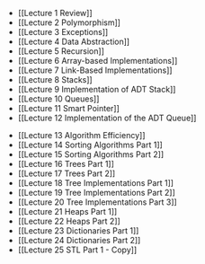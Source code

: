 
- [[Lecture 1 Review]] 
- [[Lecture 2 Polymorphism]]
- [[Lecture 3 Exceptions]]
- [[Lecture 4 Data Abstraction]]
- [[Lecture 5 Recursion]]
- [[Lecture 6 Array-based Implementations]]
- [[Lecture 7 Link-Based Implementations]]
- [[Lecture 8 Stacks]]
- [[Lecture 9 Implementation of ADT Stack]]
- [[Lecture 10 Queues]]
- [[Lecture 11 Smart Pointer]] 
- [[Lecture 12 Implementation of the ADT Queue]]
* [[Lecture 13 Algorithm Efficiency]]
* [[Lecture 14 Sorting Algorithms Part 1]]
* [[Lecture 15 Sorting Algorithms Part 2]]
* [[Lecture 16 Trees Part 1]]
* [[Lecture 17 Trees Part 2]]
* [[Lecture 18 Tree Implementations Part 1]]
* [[Lecture 19 Tree Implementations Part 2]]
* [[Lecture 20 Tree Implementations Part 3]]
* [[Lecture 21 Heaps Part 1]]
* [[Lecture 22 Heaps Part 2]]
* [[Lecture 23 Dictionaries Part 1]]
* [[Lecture 24 Dictionaries Part 2]]
* [[Lecture 25 STL Part 1 - Copy]]


